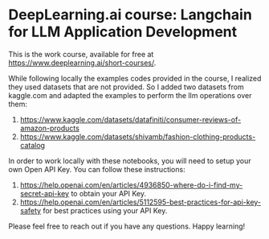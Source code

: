 # DeepLearning.ai course: Langchain for LLM Application Development

This is the work course, available for free at https://www.deeplearning.ai/short-courses/. 

While following locally the examples codes provided in the course, I realized they used datasets that are not provided. So I added two datasets from kaggle.com and adapted the examples to perform the llm operations over them:

1. https://www.kaggle.com/datasets/datafiniti/consumer-reviews-of-amazon-products
2. https://www.kaggle.com/datasets/shivamb/fashion-clothing-products-catalog

In order to work locally with these notebooks, you will need to setup your own Open API Key. 
You can follow these instructions:

1. https://help.openai.com/en/articles/4936850-where-do-i-find-my-secret-api-key to obtain your API Key.
2. https://help.openai.com/en/articles/5112595-best-practices-for-api-key-safety for best practices using your API Key. 

Please feel free to reach out if you have any questions. Happy learning!

